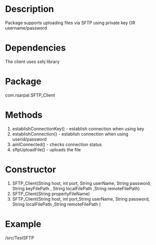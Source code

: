 # Description

Package supports uploading files via SFTP using private key OR username/password

# Dependencies
The client uses sshj library

# Package
 com.rsarpal.SFTP_Client
 
# Methods

1. establishConnectionKey()  - establish connection when using key
2. establishConnection()  - establish connection when using userid/password
3. amIConnected() - checks connection status
4. sftpUploadFile() - uploads the file

# Constructor

1. SFTP_Client(String host, int port, String userName, String password, String keyFilePath , String localFilePath ,String remoteFilePath)
2. SFTP_Client(String propertyFileName)
3. SFTP_Client(String host, int port,String userName, String password, String localFilePath ,String remoteFilePath )


# Example

/src/TestSFTP


